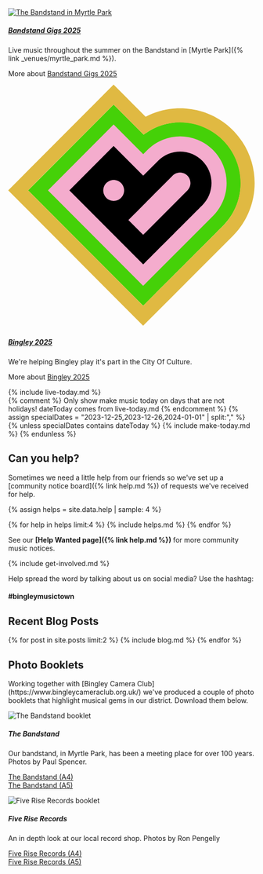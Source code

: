<section class="main-page">
<div markdown="1">

<div class="container featured-block">
    <div class="row row-cols-1 row-cols-xl-2 g-4 top-stories">
        <div class="col">
            <div class="card border-0 border-bottom h-100">
                <div class="row g-0">
                    <div class="col-md-4">
                        <a href="{% link _posts/2025-05-28-bandstand-2025.md %}"><img src="{{ site.baseurl }}/assets/images/myrtle_park.jpg" class="img-fluid rounded-start" alt="The Bandstand in Myrtle Park"></a>
                    </div>
                    <div class="col-md-6 offset-md-1">
                        <div class="card-body">
                            <h5 class="card-title"><a href="{% link _posts/2025-05-28-bandstand-2025.md %}">Bandstand Gigs 2025</a></h5>
                            <p class="card-text" markdown="1">Live music throughout the summer on the Bandstand in [Myrtle Park]({% link _venues/myrtle_park.md %}).</p>
                            <p class="card-text" markdown="1">More about <a href="{% link _posts/2025-05-28-bandstand-2025.md %}">Bandstand Gigs 2025</a></p>
                        </div>
                    </div>
                </div>
            </div>
        </div>
        <div class="col">
            <div class="card border-0 border-bottom h-100">
                <div class="row g-0">
                    <div class="col-md-4">
                        <a href="{% link _posts/2025-03-03-bingley-2025.md %}"><svg viewBox="0 0 64 63" fill="none" xmlns="http://www.w3.org/2000/svg">
                        <path d="M27.354 5.15894L24.779 7.73894L7.73796 24.7789L5.15796 27.3589L7.73796 29.9389L32.446 54.6429L35.023 57.2199L37.603 54.6459L38.462 53.7889C38.462 53.7889 55.587 36.7079 55.743 36.5499C58.5646 33.7386 60.2117 29.9597 60.3507 25.979C60.4896 21.9983 59.1098 18.1138 56.491 15.1126C53.8723 12.1114 50.2104 10.2182 46.2476 9.81663C42.2848 9.41505 38.3176 10.5352 35.15 12.9499L29.934 7.73894L27.354 5.15894Z" fill="#45D108"/>
                        <path d="M27.354 5.159L29.934 7.738L35.15 12.954C38.3198 10.5608 42.2788 9.45789 46.2293 9.86751C50.1799 10.2771 53.8284 12.1688 56.4397 15.1615C59.0511 18.1541 60.4311 22.0252 60.3018 25.9949C60.1725 29.9645 58.5435 33.7376 55.743 36.554C55.587 36.71 38.463 53.793 38.463 53.793L37.603 54.65L35.023 57.224L32.446 54.647L7.738 29.934L5.158 27.355L7.738 24.775L24.775 7.738L27.354 5.159ZM27.354 0L24.774 2.58L22.194 5.16L5.158 22.2L2.578 24.78L0 27.355L2.579 29.934L5.159 32.514L29.869 57.224L32.443 59.8L35.02 62.377L37.6 59.8L40.18 57.226L41.039 56.368C41.105 56.308 41.17 56.246 41.239 56.181L41.783 55.638L43.717 53.7L49.617 47.812L58.317 39.131C61.4664 35.9731 63.4282 31.8241 63.8703 27.3861C64.3124 22.9481 63.2076 18.4936 60.743 14.7765C58.2784 11.0593 54.6053 8.30781 50.3452 6.9875C46.0852 5.66719 41.4998 5.85919 37.365 7.531C36.7843 7.76633 36.2177 8.029 35.665 8.319L32.513 5.159L29.933 2.579L27.354 0Z" fill="#E0B942"/>
                        <path d="M55.8099 20.9209C55.2026 19.4288 54.3028 18.0732 53.1637 16.9341C52.0246 15.7949 50.669 14.8952 49.1769 14.2879C46.2694 13.1165 43.0213 13.1165 40.1139 14.2879C38.6207 14.8922 37.2649 15.7918 36.1279 16.9329L35.0459 18.0099L27.3579 10.3169L10.3169 27.3579L35.0259 52.0679L35.8859 51.2099L53.1629 33.9699C54.837 32.2953 55.9808 30.1647 56.4516 27.844C56.9223 25.5234 56.6991 23.1155 55.8099 20.9209Z" fill="#F4ACCD"/>
                        <path d="M50.3889 19.708C48.8655 18.1851 46.7996 17.3295 44.6454 17.3295C42.4913 17.3295 40.4254 18.1851 38.9019 19.708L38.8789 19.732L35.0389 23.55L27.3539 15.866L15.8669 27.354L35.0299 46.518C35.0299 46.518 50.2299 31.354 50.3889 31.197C51.1433 30.4427 51.7417 29.5472 52.1499 28.5616C52.5582 27.5761 52.7683 26.5197 52.7683 25.453C52.7683 24.3862 52.5582 23.3299 52.1499 22.3443C51.7417 21.3588 51.1433 20.4623 50.3889 19.708ZM29.2889 29.295C28.9103 29.6734 28.428 29.9312 27.9029 30.0355C27.3778 30.1399 26.8336 30.0862 26.339 29.8813C25.8444 29.6764 25.4217 29.3294 25.1243 28.8843C24.8269 28.4391 24.6682 27.9158 24.6682 27.3805C24.6682 26.8451 24.8269 26.3218 25.1243 25.8766C25.4217 25.4315 25.8444 25.0845 26.339 24.8796C26.8336 24.6747 27.3778 24.621 27.9029 24.7254C28.428 24.8298 28.9103 25.0875 29.2889 25.466C29.5404 25.7173 29.7399 26.0158 29.876 26.3443C30.0121 26.6728 30.0822 27.0249 30.0822 27.3805C30.0822 27.736 30.0121 28.0881 29.876 28.4166C29.7399 28.7451 29.5404 29.0436 29.2889 29.295ZM46.5039 27.389L35.0309 38.862L31.2049 35.037C31.2049 35.037 42.6519 23.587 42.6799 23.558C43.1878 23.0501 43.8767 22.7647 44.5949 22.7647C45.3132 22.7647 46.0021 23.0501 46.5099 23.558C47.0178 24.0659 47.3032 24.7547 47.3032 25.473C47.3032 26.1912 47.0178 26.8801 46.5099 27.388" fill="black"/></svg></a>
                    </div>
                    <div class="col-md-6 offset-md-1">
                        <div class="card-body">
                            <h5 class="card-title"><a href="{% link _posts/2025-03-03-bingley-2025.md %}">Bingley 2025</a></h5>
                            <p class="card-text" markdown="1">We're helping Bingley play it's part in the City Of Culture.</p>
                            <p class="card-text" markdown="1">More about <a href="{% link _posts/2025-03-03-bingley-2025.md %}">Bingley 2025</a></p>
                        </div>
                    </div>
                </div>
            </div>
        </div>
    </div><!-- row -->
</div><!-- container -->

<!--## Sounds In Town - 14th May 2024

<div class="row">
 
<div class="col col-md-6" markdown="1">We're helping with a new event that gives musicians a chance to perform to a supportive audience. 

[Sounds In Town]({% link sounds_in_town.md %}) is aimed more towards unamplified musicians (think 'orchestra' type), but we'll have [Cullingworth Community Choir]({% link _organisations/cullingworth_community_choir.md %}) there, and hopefully [Wilko Wilkes<i class="fa fa-external-link" aria-hidden="true"></i>](https://wilkowilkes.com/){:target="_blank" rel="noopener noreferrer"}

If you want to perform, [get in touch]({% link contact.md %}). We're booking performances in 10 minute slots. I'm told there may be cake!
</div>
<div class="col col-md-6" markdown="1" style="text-align:center"> [![Sounds In Town Event](/assets/images/sounds-in-town-may24.jpg)]({% link sounds_in_town.md %}){:class="img-responsive"}
</div>

</div>-->

<div class="container py-4">
<div class="row g-4">
<div class="col-lg-6" markdown="1">
{% include live-today.md %}
</div>
<div class="col-lg-5 offset-lg-1 make-today" markdown="1">
{% comment %}
Only show make music today on days that are not holidays! dateToday comes from live-today.md
{% endcomment %}
{% assign specialDates = "2023-12-25,2023-12-26,2024-01-01" | split:"," %}
{% unless specialDates contains dateToday %}
{% include make-today.md %}
{% endunless %}
</div>
</div>
</div>

## Can you help?
Sometimes we need a little help from our friends so we've set up a [community notice board]({% link help.md %}) of requests we've received for help.

{% assign helps = site.data.help | sample: 4 %}
<div class="row row-cols-1 row-cols-lg-4 row-cols-md-2 row-cols-sm-2 d-flex align-items-stretch help">
{% for help in helps limit:4 %}
{% include helps.md %}
{% endfor %}
</div>

See our **[Help Wanted page]({% link help.md %})** for more community music notices. 

<div class="container p-4 bg-light" markdown="1">
{% include get-involved.md %}

Help spread the word by talking about us on social media? Use the hashtag:

#### #bingleymusictown
</div>
</div>

<div class="container blog-front mt-4" markdown="1">

<h2>Recent Blog Posts</h2>
  <div class="row row-cols-1 row-cols-lg-2 row-cols-md-2 row-cols-sm-2 d-flex align-items-stretch blog">
  {% for post in site.posts limit:2 %}   
    {% include blog.md %}
  {% endfor %}
  </div>
</div>


<div class="container photo-essays">
    <h2 class="mt-4">Photo Booklets</h2>
    <p markdown="1">Working together with [Bingley Camera Club<i class="fa fa-external-link" aria-hidden="true"></i>](https://www.bingleycameraclub.org.uk/) we've produced a couple of photo booklets that highlight musical gems in our district. Download them below.</p>
    <div class="row row-cols-1 row-cols-xl-2 g-4 top-stories">
        <div class="col">
            <div class="card border-0 border-top border-bottom h-100">
                <div class="row g-0">
                    <div class="col-md-4 py-4">
                        <img src="{{ site.baseurl }}/assets/images/essays/Bandstand_photo_essay.jpg" class="img-fluid rounded-start border m-0 p-0" alt="The Bandstand booklet">
                    </div>
                    <div class="col-md-6 offset-md-1">
                        <div class="card-body">
                            <h5 class="card-title">The Bandstand</h5>
                            <p class="card-text" markdown="1">Our bandstand, in Myrtle Park, has been a meeting place for over 100 years. Photos by Paul Spencer.</p>
                            <p class="card-text" markdown="1"><a href="{% link assets/downloads/Bandstand_photo_essay.pdf %}"><i class="fa-solid fa-file-pdf"></i> The Bandstand (A4)</a><br>
                            <a href="{% link assets/downloads/Bandstand_photo_essay_8_page.pdf %}"><i class="fa-solid fa-file-pdf"></i> The Bandstand (A5)</a><br>
                            </p>
                        </div>
                    </div>
                </div>
            </div>
        </div>
        <div class="col">
            <div class="card border-0 border-top border-bottom h-100">
                <div class="row g-0">
                    <div class="col-md-4 py-4">
                        <img src="{{ site.baseurl }}/assets/images/essays/five-rise-records.jpg" class="img-fluid rounded-start border m-0 p-0" alt="Five Rise Records booklet">
                    </div>
                    <div class="col-md-6 offset-md-1">
                        <div class="card-body">
                            <h5 class="card-title">Five Rise Records</h5>
                            <p class="card-text" markdown="1">An in depth look at our local record shop. Photos by Ron Pengelly</p>
                            <p class="card-text" markdown="1"><a href="{% link assets/downloads/BCC_Five_Rise_Records.pdf %}"><i class="fa-solid fa-file-pdf"></i> Five Rise Records (A4)</a><br>
                            <a href="{% link assets/downloads/BCC_Five_Rise_Records_print.pdf %}"><i class="fa-solid fa-file-pdf"></i> Five Rise Records (A5)</a></p>
                        </div>
                    </div>
                </div>
            </div>
        </div>
    </div><!-- row -->
</div><!-- container -->

</section>